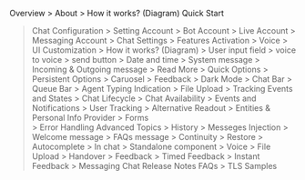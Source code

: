 Overview
    > About
    > How it works? (Diagram)
Quick Start
> Chat Configuration
    > Setting Account
        > Bot Account
        > Live Account
        > Messaging Account
    > Chat Settings
        > Features Activation
        > Voice
    > UI Customization
        > How it works? (Diagram)
        > User input field
            > voice to voice
            > send button
        > Date and time
        > System message
        > Incoming & Outgoing message
            > Read More
            > Quick Options
            > Persistent Options
            > Caruosel
            > Feedback
        > Dark Mode
        > Chat Bar
        > Queue Bar
        > Agent Typing Indication
        > File Upload
    > Tracking Events and States
        > Chat Lifecycle
        > Chat Availability
        > Events and Notifications
        > User Tracking
        > Alternative Readout
        > Entities & Personal Info Provider
        > Forms    
        > Error Handling
> Advanced Topics
    > History
    > Messeges Injection
        > Welcome message
        > FAQs message
    > Continuity
    > Restore
    > Autocomplete
        > In chat
        > Standalone component
    > Voice
    > File Upload
    > Handover
    > Feedback
        > Timed Feedback
        > Instant Feedback
    > Messaging Chat
Release Notes
FAQs
    > TLS
Samples
    
    
    


